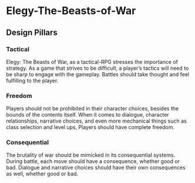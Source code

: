 # Elegy-The-Beasts-of-War

## Design Pillars
### Tactical
Elegy: The Beasts of War, as a tactical-RPG stresses the importance of strategy. As a game that strives to be difficult, a player’s tactics will need to be sharp to engage with the gameplay. Battles should take thought and feel fulfilling to the player.

### Freedom
Players should not be prohibited in their character choices, besides the bounds of the contents itself. When it comes to dialogue, character relationships, narrative choices, and even more mechanical things such as class selection and level ups, Players should have complete freedom.

### Consequential
The brutality of war should be mimicked in its consequential systems. During battle, each move should have a consequence, whether good or bad. Dialogue and narrative choices should have their own consequences as well, whether good or bad.
